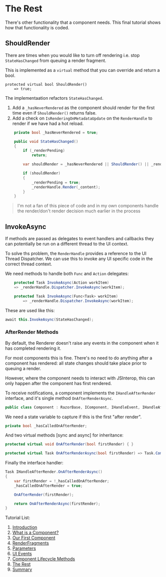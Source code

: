 # The Rest

There's other functionality that a component needs.  This final tutorial shows how that functionality is coded.

## ShouldRender

There are times when you would like to turn off rendering i.e. stop `StateHasChanged` from queuing a render fragment.

This is implemented as a `virtual` method that you can override and return a bool.

```
protected virtual bool ShouldRender()
    => true;
```

The implementaation refactors `StateHasChanged`.

1. Add a `_hasNeverRendered` as the component should render for the first time even if `ShouldRender()` returns false.
2. Add a check on `IsRenderingOnMetadataUpdate` on the `RenderHandle` to render if we have had a hot reload.

```csharp
    private bool _hasNeverRendered = true;

    public void StateHasChanged()
    {
        if (_renderPending)
            return;

        var shouldRender = _hasNeverRendered || ShouldRender() || _renderHandle.IsRenderingOnMetadataUpdate;

        if (shouldRender)
        {
            _renderPending = true;
            _renderHandle.Render(_content);
        }
    }
```

> I'm not a fan of this piece of code and in my own components handle the render/don't render decision much earlier in the process 

## InvokeAsync

If methods are passed as delegates to event handlers and callbacks they can potentially be run on a different thread to the UI context.

To solve ths problem, the `RenderHandle` provides a reference to the UI Thread Dispatcher.  We can use this to invoke any UI specific code in the correct thread context.

We need methods to handle both `Func` and `Action` delegates:

```csharp
    protected Task InvokeAsync(Action workItem)
    => _renderHandle.Dispatcher.InvokeAsync(workItem);

    protected Task InvokeAsync(Func<Task> workItem)
        => _renderHandle.Dispatcher.InvokeAsync(workItem);
```

These are used like this:

```csharp
await this.InvokeAsync(StateHasChanged);
```

### AfterRender Methods

By default, the Renderer doesn't raise any events in the component when it has completed rendering it.

For most components this is fine.  There's no need to do anything after a component has rendered: all state changes should take place prior to queuing a render.  

However, where the component needs to interact with JSInterop, this can only happen after the component has first rendered.

To receive notifications, a component implements the `IHandleAfterRender` interface, and it's single method `OnAfterRenderAsync`.

```csharp
public class Component : RazorBase, IComponent, IHandleEvent, IHandleAfterRender
```

We need a state variable to capture if this is the first "after render".

```csharp
private bool _hasCalledOnAfterRender;
```

And two virtual methods [sync and async] for inheritance:
  
```csharp
protected virtual void OnAfterRender(bool firstRender) { }

protected virtual Task OnAfterRenderAsync(bool firstRender) => Task.CompletedTask;
```

Finally the interface handler:

```csharp
Task IHandleAfterRender.OnAfterRenderAsync()
{
    var firstRender = !_hasCalledOnAfterRender;
    _hasCalledOnAfterRender = true;

    OnAfterRender(firstRender);

    return OnAfterRenderAsync(firstRender);
}
```

Tutorial List:

1. [Introduction](./Introduction.md)
2. [What is a Component?](./Tutorial-1.md)
3. [Our First Component](./Tutorial-2.md)
4. [RenderFragments](./Tutorial-3.md)
5. [Parameters](./Tutorial-4.md)
6. [UI Events](./Tutorial-5.md)
7. [Component Lifecycle Methods](./Tutorial-6.md)
8. [The Rest](./Tutorial-7.md)
9. [Summary](./Final-Summary.md)
